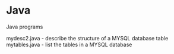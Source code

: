 # Java
Java programs

mydesc2.java - describe the structure of a MYSQL database table
mytables.java - list the tables in a MYSQL database
